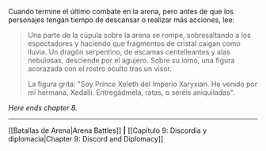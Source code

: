 Cuando termine el último combate en la arena, pero antes de que los personajes tengan tiempo de descansar o realizar más acciones, lee:  

> Una parte de la cúpula sobre la arena se rompe, sobresaltando a los espectadores y haciendo que fragmentos de cristal caigan como lluvia. Un dragón serpentino, de escamas centelleantes y alas nebulosas, desciende por el agujero. Sobre su lomo, una figura acorazada con el rostro oculto tras un visor.
> 
> La figura grita: "Soy Prince Xeleth del Imperio Xaryxian. He venido por mi hermana, Xedalli. Entregádmela, ratas, o seréis aniquiladas".

_Here ends_ _chapter 8._
* * *

[[Batallas de Arena|Arena Battles]] **|** [[Capítulo 9: Discordia y diplomacia|Chapter 9: Discord and Diplomacy]] 